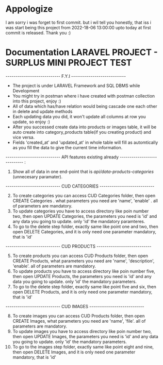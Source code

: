 # Appologize
I am sorry i was forget to first commit. but i wil tell you honestly, that iss i was start being this project from 2022-18-06 13:00:00 upto today at first commit is released. Thank you :)
# Documentation LARAVEL PROJECT - SURPLUS MINI PROJECT TEST
---------------------------- F.Y.I ---------------------------- 
- The project is under LARAVEL Framework and SQL DBMS while Development
- You might try in postman where i have created with postman collection into this project, enjoy :)
- All of data which has/have relation would being cascade one each other in delete and update methods
- Each updating data you did, it won't update all columns at row you update, so enjoy :)
- After you successed create data into products or images table, it will be auto create into category_products table(if you creating product) and vice versa.
- Fields 'created_at' and 'updated_at' in whole table will fill as automtically as you fill the data to give the current time information.

----------------------------  API features existing already ---------------------------- :

1. Show all of data in one end-point that is *api/data-products-categories* (unnecesary paramater).

---------------------------- CUD CATEGORIES ---------------------------- 

2. To create categories you can access CUD Categories folder, then open CREATE Categories . what parameters you need are 'name', 'enable' . all of parameters are mandatory.
3. To update categories you have to access directory like poin number two, then open UPDATE Categories, the parameters you need is 'id' and any data you going to update. only 'id' the mandatory paramteres.
4. To go to the delete step folder, exactly same like point one and two, then open DELETE Categories, and it is only need one parameter mandatory, that is 'id'

----------------------------  CUD PRODUCTS ---------------------------- 

5. To create products you can access CUD Products folder, then open CREATE Products, what parameters you need are 'name', 'description', 'enable'. all of parameters are mandatory.
6. To update products you have to access directory like poin number five, then open UPDATE Products, the parameters you need is 'id' and any data you going to update. only 'id' the mandatory parameters.
7. To go to the delete step folder, exactly same like point five and six, then open DELETE Products, and it is only need one parameter mandatory, that is 'id'

---------------------------- CUD IMAGES ---------------------------- 

8. To create images you can access CUD Products folder, then open CREATE Images, what parameters you need are 'name', 'file'. all of parameters are mandatory.
9. To update images you have to access directory like poin number two, then open UPDATE Images, the parameters you need is 'id' and any data you going to update. only 'id' the mandatory parameters.
10. To go to the images step folder, exactly same like point eight and nine, then open DELETE Images, and it is only need one parameter mandatory, that is 'id'
